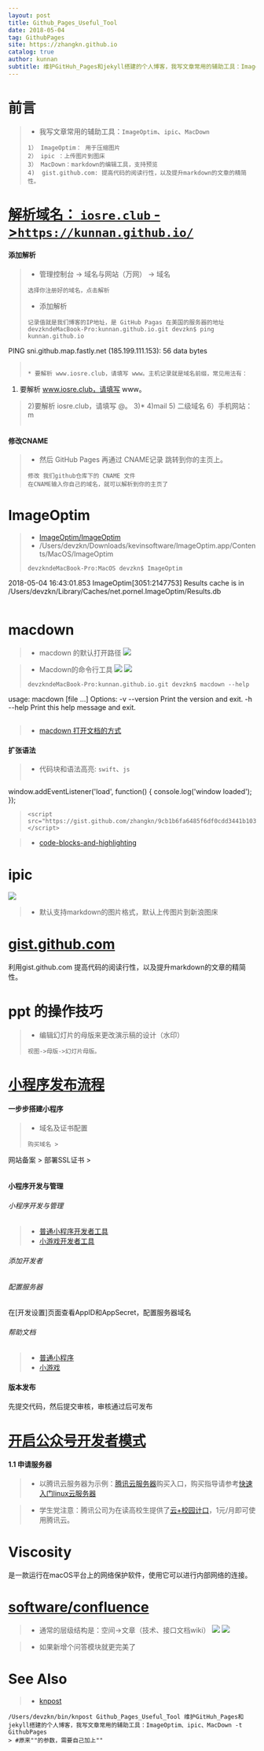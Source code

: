 ```yaml
---
layout: post
title: Github_Pages_Useful_Tool
date: 2018-05-04
tag: GithubPages
site: https://zhangkn.github.io
catalog: true
author: kunnan
subtitle: 维护GitHuh_Pages和jekyll搭建的个人博客，我写文章常用的辅助工具：ImageOptim、ipic、MacDown
---
```


# 前言

>* 我写文章常用的辅助工具：`ImageOptim`、`ipic`、`MacDown`
>```
> 1） ImageOptim： 用于压缩图片
> 2） ipic ：上传图片到图床
> 3） MacDown：markdown的编辑工具，支持预览
> 4)  gist.github.com: 提高代码的阅读行性，以及提升markdown的文章的精简性。
>```
>

# [解析域名： `iosre.club` ->`https://kunnan.github.io/`](https://console.cloud.tencent.com/developer)


####  添加解析
>* 管理控制台 → 域名与网站（万网） → 域名
>```
>选择你注册好的域名，点击解析
>```
>* 添加解析
>```
>记录值就是我们博客的IP地址，是 GitHub Pagas 在美国的服务器的地址 
>devzkndeMacBook-Pro:kunnan.github.io.git devzkn$ ping kunnan.github.io
PING sni.github.map.fastly.net (185.199.111.153): 56 data bytes
>```
>
>* 要解析 www.iosre.club，请填写 www。主机记录就是域名前缀，常见用法有：
>```
1) 要解析 www.iosre.club，请填写 www。
>2)要解析 iosre.club，请填写 @。
>3)* 
>4)mail
>5) 二级域名
>6）手机网站：m
>```

#### 修改CNAME

>* 然后 GitHub Pages 再通过 CNAME记录 跳转到你的主页上。
>```
>修改 我们github仓库下的 CNAME 文件
>在CNAME输入你自己的域名，就可以解析到你的主页了
>```



# ImageOptim

>* [ImageOptim/ImageOptim](https://github.com/ImageOptim/ImageOptim/blob/master/imageoptim/ImageOptimController.m#L324-L326)
>* /Users/devzkn/Downloads/kevinsoftware/ImageOptim.app/Contents/MacOS/ImageOptim
>```
>devzkndeMacBook-Pro:MacOS devzkn$ ImageOptim
2018-05-04 16:43:01.853 ImageOptim[3051:2147753] Results cache is in /Users/devzkn/Library/Caches/net.pornel.ImageOptim/Results.db
>```
>

# macdown

>* macdown 的默认打开路径
>![](https://ws2.sinaimg.cn/large/006tKfTcly1fqz2gtklehj30b20bvwf1.jpg)

>* Macdown的命令行工具
>![](https://ws4.sinaimg.cn/large/006tKfTcly1fqz2gtfh7zj309e06tt8w.jpg)
![](https://ws4.sinaimg.cn/large/006tKfTcly1fqz2gt8v1tj309w06z3yq.jpg)
>```
>devzkndeMacBook-Pro:kunnan.github.io.git devzkn$ macdown --help
usage: macdown [file ...]
Options:
-v --version Print the version and exit. 
-h --help    Print this help message and exit. 
>```
>

>* [macdown 打开文档的方式](https://gist.github.com/zhangkn/7357c847faa86741cb49d136420b2f37)
><script src="https://gist.github.com/zhangkn/7357c847faa86741cb49d136420b2f37.js"></script>



#### 扩张语法

>* 代码块和语法高亮: `swift`、`js`
>```js
window.addEventListener('load', function() {
  console.log('window loaded');
});
>```
> <script src="https://gist.github.com/zhangkn/9cb1b6fa6485f6df0cdd3441b103746b.js"></script>
> 

>* [code-blocks-and-highlighting](http://itmyhome.com/markdown/article/extension/code-blocks-and-highlighting.html)



# ipic

![](https://ws3.sinaimg.cn/large/006tKfTcgy1fqz049dx01j30wy08yt9q.jpg)

>* 默认支持markdown的图片格式，默认上传图片到新浪图床

#  [gist.github.com]( https://gist.github.com/zhangkn/)

利用gist.github.com 提高代码的阅读行性，以及提升markdown的文章的精简性。


# ppt 的操作技巧

>* 编辑幻灯片的母版来更改演示稿的设计（水印）
>```
>视图->母版->幻灯片母版。
>```
 
# [小程序发布流程](https://mp.weixin.qq.com/wxopen/initprofile?action=home&lang=zh_CN)



#### 一步步搭建小程序

>* 域名及证书配置	
>```
>购买域名 >
网站备案 >
部署SSL证书 >
>```


#### 小程序开发与管理


###### 小程序开发与管理

>* [ 普通小程序开发者工具](https://mp.weixin.qq.com/debug/wxadoc/dev/devtools/devtools.html)
>* [小游戏开发者工具](https://mp.weixin.qq.com/debug/wxagame/dev/devtools/devtools.html)

###### 添加开发者


###### 配置服务器

在[开发设置]页面查看AppID和AppSecret，配置服务器域名

###### 帮助文档

>* [普通小程序](https://mp.weixin.qq.com/debug/wxadoc/introduction/index.html)
>* [小游戏](https://mp.weixin.qq.com/debug/wxagame/introduction/index.html)
>

#### 版本发布

 先提交代码，然后提交审核，审核通过后可发布




# [开启公众号开发者模式](https://mp.weixin.qq.com/wiki?t=resource/res_main&id=mp1472017492_58YV5)

#### 1.1 申请服务器

>* 以腾讯云服务器为示例：[腾讯云服务器](https://buy.qcloud.com/cvm?cpu=1&mem=1)购买入口，购买指导请参考[快速入门linux云服务器](http://www.qcloud.com/doc/product/213/%E6%AD%A5%E9%AA%A4%E4%B8%80%EF%BC%9A%E6%B3%A8%E5%86%8C%E8%85%BE%E8%AE%AF%E4%BA%91%E5%B8%90%E5%8F%)

>* 学生党注意：腾讯公司为在读高校生提供了[云+校园计口](http://bbs.qcloud.com/forum.php?mod=viewthread&tid=21113&highlight=%E6%A0%A1%E5%9B%AD)，1元/月即可使用腾讯云。




# Viscosity 

是一款运行在macOS平台上的网络保护软件，使用它可以进行内部网络的连接。

# [software/confluence](https://www.atlassian.com/software/confluence)

>* 通常的层级结构是：空间->文章（技术、接口文档wiki）
>![](https://ws3.sinaimg.cn/large/006tKfTcgy1fr2mzcisttj31980e2myb.jpg)
![](https://ws1.sinaimg.cn/large/006tKfTcgy1fr2mzc78s5j30n206edge.jpg)

>* 如果新增个问答模块就更完美了


# See Also 

>* [knpost](https://github.com/zhangkn/KNBin/blob/master/knpost) 
>
```
/Users/devzkn/bin/knpost Github_Pages_Useful_Tool 维护GitHuh_Pages和jekyll搭建的个人博客，我写文章常用的辅助工具：ImageOptim、ipic、MacDown -t GithubPages
> #原来""的参数，需要自己加上""
```

